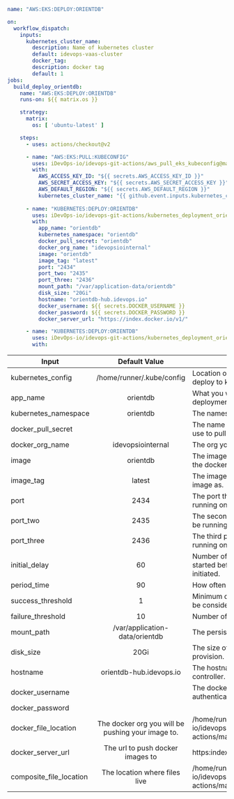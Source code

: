 ```yaml
name: "AWS:EKS:DEPLOY:ORIENTDB"

on:
  workflow_dispatch:
    inputs:
      kubernetes_cluster_name:
        description: Name of kubernetes cluster
        default: idevops-vaas-cluster
        docker_tag:
        description: docker tag
        default: 1      
jobs:
  build_deploy_orientdb:
    name: "AWS:EKS:DEPLOY:ORIENTDB"
    runs-on: ${{ matrix.os }}

    strategy:
      matrix:
        os: [ 'ubuntu-latest' ]

    steps:
      - uses: actions/checkout@v2

      - name: "AWS:EKS:PULL:KUBECONFIG"
        uses: iDevOps-io/idevops-git-actions/aws_pull_eks_kubeconfig@main
        with:
          AWS_ACCESS_KEY_ID: "${{ secrets.AWS_ACCESS_KEY_ID }}"
          AWS_SECRET_ACCESS_KEY: "${{ secrets.AWS_SECRET_ACCESS_KEY }}"
          AWS_DEFAULT_REGION: "${{ secrets.AWS_DEFAULT_REGION }}"
          kubernetes_cluster_name: "{{ github.event.inputs.kubernetes_cluster_name }}"
          
      - name: "KUBERNETES:DEPLOY:ORIENTDB"
        uses: iDevOps-io/idevops-git-actions/kubernetes_deployment_orientdb@main
        with:
          app_name: "orientdb"
          kubernetes_namespace: "orientdb"
          docker_pull_secret: "orientdb"
          docker_org_name: "idevopsiointernal"
          image: "orientdb"
          image_tag: "latest"
          port: "2434"
          port_two: "2435"
          port_three: "2436"
          mount_path: "/var/application-data/orientdb"
          disk_size: "20Gi"
          hostname: "orientdb-hub.idevops.io"
          docker_username: ${{ secrets.DOCKER_USERNAME }}
          docker_password: ${{ secrets.DOCKER_PASSWORD }}
          docker_server_url: "https://index.docker.io/v1/"

      - name: "KUBERNETES:DEPLOY:ORIENTDB"
        uses: iDevOps-io/idevops-git-actions/kubernetes_deployment_orientdb@main
        with:
```
|Input   | Default Value  | Description  |
| --- | :--: | --- |
|kubernetes_config | /home/runner/.kube/config | Location of the kubeconfig you want to use to deploy to kubernetes.|
| app_name | orientdb | What you want to name your orientdb deployment. |
| kubernetes_namespace | orientdb | The namespace in k8s you want to deployment | 
| docker_pull_secret | | The name of the docker pull secret you with to use to pull your image. | 
| docker_org_name | idevopsiointernal | The org you will be pushing to and pulling from. | 
| image | orientdb | The image name you want to build and push the docker image for orientDB to. |
| image_tag | latest |The image tag you wish to tag the docker image as. | 
| port | 2434 | The port the container and service will be running on. | 
| port_two | 2435 | The second port the container and service will be running on. | 
| port_three | 2436 | The third port the container and service will be running on. |  
| initial_delay | 60 | Number of seconds after the container has started before liveness or readiness probes are initiated. | 
| period_time | 90 | How often (in seconds) to perform the probe. | 
| success_threshold | 1 | Minimum consecutive success for the probe to be considered successful after having failed. | 
| failure_threshold | 10 | Number of probes if the preceding probe fails. | 
| mount_path | /var/application-data/orientdb | The persistent volume mount path. | 
| disk_size | 20Gi | The size of the persistent volume you wish to provision. | 
| hostname | orientdb-hub.idevops.io | The hostname to be set in the ingress controller. | 
| docker_username | | The docker username to use for dockerhub authentication. | 
| docker_password | 
| docker_file_location | The docker org you will be pushing your image to. | /home/runner/work/_actions/iDevOps-io/idevops-git-actions/main/kubernetes_deployment_orientdb/ | 
| docker_server_url | The url to push docker images to | https:index.docker.io/v1/ | 
| composite_file_location | The location where files live | /home/runner/work/_actions/iDevOps-io/idevops-git-actions/main/kubernetes_deployment_orientdb |  